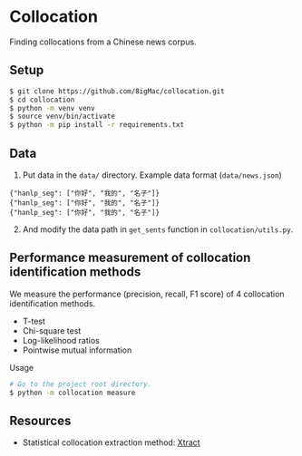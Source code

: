 # Collocation
Finding collocations from a Chinese news corpus.

## Setup
```sh
$ git clone https://github.com/8igMac/collocation.git
$ cd collocation
$ python -m venv venv
$ source venv/bin/activate
$ python -m pip install -r requirements.txt
```

## Data
1. Put data in the `data/` directory. Example data format 
(`data/news.json`)
```
{"hanlp_seg": ["你好", "我的", "名子"]}
{"hanlp_seg": ["你好", "我的", "名子"]}
{"hanlp_seg": ["你好", "我的", "名子"]}
```

2. And modify the data path in `get_sents` function in 
`collocation/utils.py`.

## Performance measurement of collocation identification methods
We measure the performance (precision, recall, F1 score) of 
4 collocation identification methods.
- T-test
- Chi-square test
- Log-likelihood ratios
- Pointwise mutual information

Usage
```sh
# Go to the project root directory.
$ python -m collocation measure
```

## Resources
- Statistical collocation extraction method: [Xtract](http://luthuli.cs.uiuc.edu/~daf/courses/Signals%20AI/Papers/Collocation/p143-smadja.pdf)
